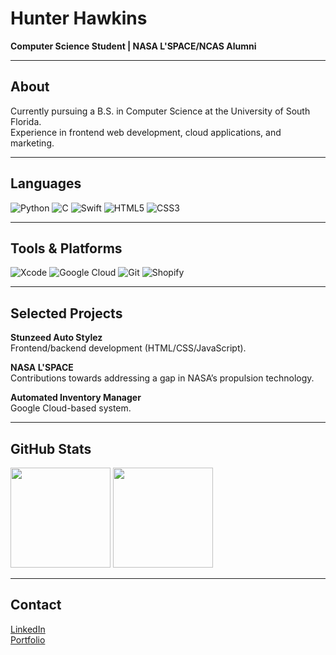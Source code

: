# Hunter Hawkins

**Computer Science Student | NASA L'SPACE/NCAS Alumni**

---

## About
Currently pursuing a B.S. in Computer Science at the University of South Florida.  
Experience in frontend web development, cloud applications, and marketing.  

---

## Languages
![Python](https://img.shields.io/badge/Python-3776AB?style=flat-square&logo=python&logoColor=white)
![C](https://img.shields.io/badge/C-00599C?style=flat-square&logo=c&logoColor=white)
![Swift](https://img.shields.io/badge/Swift-FA7343?style=flat-square&logo=swift&logoColor=white)
![HTML5](https://img.shields.io/badge/HTML5-E34F26?style=flat-square&logo=html5&logoColor=white)
![CSS3](https://img.shields.io/badge/CSS3-1572B6?style=flat-square&logo=css3&logoColor=white)

---

## Tools & Platforms
![Xcode](https://img.shields.io/badge/Xcode-1575F9?style=flat-square&logo=xcode&logoColor=white)
![Google Cloud](https://img.shields.io/badge/Google%20Cloud-4285F4?style=flat-square&logo=google-cloud&logoColor=white)
![Git](https://img.shields.io/badge/Git-F05032?style=flat-square&logo=git&logoColor=white)
![Shopify](https://img.shields.io/badge/Shopify-7AB55C?style=flat-square&logo=shopify&logoColor=white)

---

## Selected Projects

**Stunzeed Auto Stylez**  
Frontend/backend development (HTML/CSS/JavaScript).

**NASA L'SPACE**  
Contributions towards addressing a gap in NASA’s propulsion technology.

**Automated Inventory Manager**  
Google Cloud-based system.

---

## GitHub Stats
<p align="left">
  <img src="https://github-readme-stats.vercel.app/api?username=YourGitHubUsername&show_icons=true&theme=default&hide_title=true&count_private=true&hide_border=true" height="160"/>
  <img src="https://github-readme-streak-stats.herokuapp.com/?user=YourGitHubUsername&theme=default&hide_border=true" height="160"/>
</p>

---

## Contact
[LinkedIn](https://linkedin.com/in/hhawki)  
[Portfolio](https://stunzeedautostylez.com)
